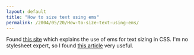 ```yaml
---
layout: default
title: "How to size text using ems"
permalink: /2004/05/20/How-to-size-text-using-ems/
---
```


<P>Found <A class="" href="http://www.clagnut.com/" target=_blank>this site</A> which explains the use of ems for text sizing in CSS. I'm no stylesheet expert, so I found <A class="" href="http://www.clagnut.com/blog/348/" target=_blank>this article</A> very useful.</P>